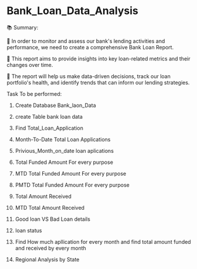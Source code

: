 # Bank_Loan_Data_Analysis

📚 Summary:

💫 In order to monitor and assess our bank's lending activities and performance, we need to create a comprehensive Bank Loan Report.

💫 This report aims to provide insights into key loan-related metrics and their changes over time. 

💫 The report will help us make data-driven decisions, track our loan portfolio's health, and identify trends that can inform our lending strategies.


Task To be performed:

1. Create Database Bank_laon_Data
   
2. create Table bank loan data

3. Find Total_Loan_Application

4. Month-To-Date Total Loan Applications

5. Privious_Month_on_date loan aplications

6. Total Funded Amount For every purpose

7. MTD Total Funded Amount For every purpose

8. PMTD Total Funded Amount For every purpose

9. Total Amount Received

10. MTD Total Amount Received

11. Good loan VS Bad Loan details

12. loan status

13. Find How much apllication for every month and find total amount funded and received by every month

14. Regional Analysis by State 

